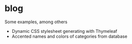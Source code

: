 # blog
Some examples, among others
- Dynamic CSS stylesheet generating with Thymeleaf
- Accented names and colors of categories from database
